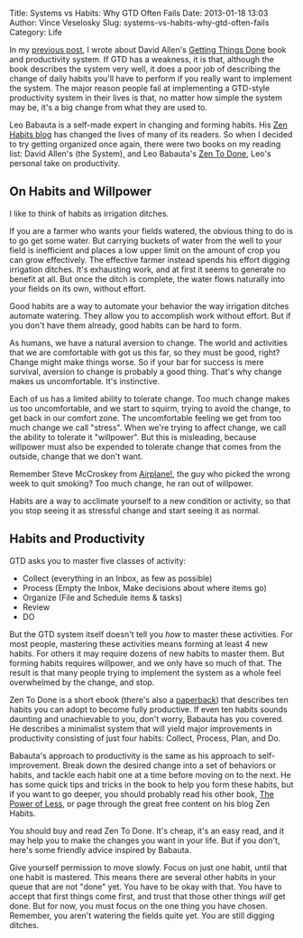 Title: Systems vs Habits: Why GTD Often Fails
Date: 2013-01-18 13:03
Author: Vince Veselosky
Slug: systems-vs-habits-why-gtd-often-fails
Category: Life

In my [previous post][], I wrote about David Allen's [Getting Things
Done][] book and productivity system. If GTD has a weakness, it is that,
although the book describes the system very well, it does a poor job of
describing the change of daily habits you'll have to perform if
you really want to implement the system. The major reason people fail at
implementing a GTD-style productivity system in their lives is that, no
matter how simple the system may be, it's a big change from what they
are used to.

Leo Babauta is a self-made expert in changing and forming habits. His
[Zen Habits blog][] has changed the lives of many of its readers. So
when I decided to try getting organized once again, there were two books
on my reading list: David Allen's (the System), and Leo Babauta's [Zen
To Done][], Leo's personal take on productivity.

## On Habits and Willpower

I like to think of habits as irrigation ditches. 

If you are a farmer who wants your fields watered, the obvious thing to
do is to go get some water. But carrying buckets of water from the well
to your field is inefficient and places a low upper limit on the amount
of crop you can grow effectively. The effective farmer instead spends
his effort digging irrigation ditches. It's exhausting work, and at
first it seems to generate no benefit at all. But once the ditch is
complete, the water flows naturally into your fields on its own, without
effort.

Good habits are a way to automate your behavior the way irrigation
ditches automate watering. They allow you to accomplish work without
effort. But if you don't have them already, good habits can be hard to
form.

As humans, we have a natural aversion to change. The world and
activities that we are comfortable with got us this far, so they must be
good, right? Change might make things worse. So if your bar for success
is mere survival, aversion to change is probably a good thing. That's
why change makes us uncomfortable. It's instinctive.

Each of us has a limited ability to tolerate change. Too much change
makes us too uncomfortable, and we start to squirm, trying to avoid the
change, to get back in our comfort zone. The uncomfortable feeling we
get from too much change we call "stress". When we're trying to affect
change, we call the ability to tolerate it "willpower". But this is
misleading, because willpower must also be expended to tolerate change
that comes from the outside, change that we don't want.

Remember Steve McCroskey from [Airplane!][], the guy who picked the
wrong week to quit smoking? Too much change, he ran out of willpower.

Habits are a way to acclimate yourself to a new condition or activity,
so that you stop seeing it as stressful change and start seeing it as
normal.

## Habits and Productivity

GTD asks you to master five classes of activity:

-   Collect (everything in an Inbox, as few as possible)
-   Process (Empty the Inbox, Make decisions about where items go)
-   Organize (File and Schedule items & tasks)
-   Review
-   DO

But the GTD system itself doesn't tell you *how* to master these
activities. For most people, mastering these activities means forming at
least 4 new habits. For others it may require dozens of new habits to
master them. But forming habits requires willpower, and we only have so
much of that. The result is that many people trying to implement the
system as a whole feel overwhelmed by the change, and stop.

Zen To Done is a short ebook (there's also a [paperback][]) that
describes ten habits you can adopt to become fully productive. If even
ten habits sounds daunting and unachievable to you, don't worry, Babauta
has you covered. He describes a minimalist system that will yield major
improvements in productivity consisting of just four habits: Collect,
Process, Plan, and Do.

Babauta's approach to productivity is the same as his approach to
self-improvement. Break down the desired change into a set of behaviors
or habits, and tackle each habit one at a time before moving on to the
next. He has some quick tips and tricks in the book to help you form
these habits, but if you want to go deeper, you should probably read his
other book, [The Power of Less][], or page through the great free
content on his blog Zen Habits.

You should buy and read Zen To Done. It's cheap, it's an easy read, and
it may help you to make the changes you want in your life. But if you
don't, here's some friendly advice inspired by Babauta.

Give yourself permission to move slowly. Focus on just one habit, until
that one habit is mastered. This means there are several other habits in
your queue that are not "done" yet. You have to be okay with that. You
have to accept that first things come first, and trust that those other
things *will* get done. But for now, you must focus on the one thing you
have chosen. Remember, you aren't watering the fields quite yet. You are
still digging ditches.


  [previous post]: http://vince.veselosky.me/2013/01/getting-things-done-productivity-system.html
  [Getting Things Done]: http://www.amazon.com/gp/product/0142000280/ref=as_li_ss_tl?ie=UTF8&tag=controlescape-20&linkCode=as2&camp=1789&creative=390957&creativeASIN=0142000280
  [Zen Habits blog]: http://zenhabits.net/
  [Zen To Done]: http://www.amazon.com/gp/product/B001970HQU/ref=as_li_ss_tl?ie=UTF8&tag=controlescape-20&linkCode=as2&camp=1789&creative=390957&creativeASIN=B001970HQU
  [Airplane!]: http://www.amazon.com/gp/product/B001K37CT8/ref=as_li_ss_tl?ie=UTF8&tag=controlescape-20&linkCode=as2&camp=1789&creative=390957&creativeASIN=B001K37CT8
  [paperback]: http://www.amazon.com/gp/product/1438258488/ref=as_li_ss_tl?ie=UTF8&tag=controlescape-20&linkCode=as2&camp=1789&creative=390957&creativeASIN=1438258488
  [The Power of Less]: http://www.amazon.com/gp/product/1401309704/ref=as_li_ss_tl?ie=UTF8&tag=controlescape-20&linkCode=as2&camp=1789&creative=390957&creativeASIN=1401309704
